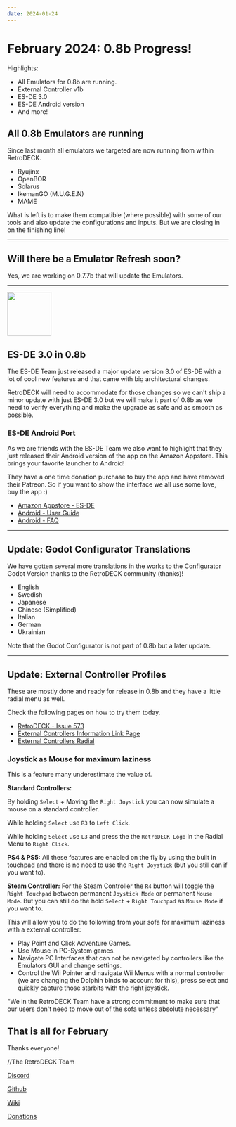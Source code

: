 ```yaml
---
date: 2024-01-24
---
```


# February 2024: 0.8b Progress!

Highlights:

- All Emulators for 0.8b are running.
- External Controller v1b
- ES-DE 3.0
- ES-DE Android version
- And more!


<!-- more -->

## All 0.8b Emulators are running

Since last month all emulators we targeted are now running from within RetroDECK.

- Ryujinx
- OpenBOR
- Solarus
- IkemanGO (M.U.G.E.N)
- MAME

What is left is to make them compatible (where possible) with some of our tools and also update the configurations and inputs. But we are closing in on the finishing line!

---

## Will there be a Emulator Refresh soon?

Yes, we are working on 0.7.7b that will update the Emulators.

---

<img src="../../../es-de-logo.png" width="100">

## ES-DE 3.0 in 0.8b

The ES-DE Team just released a major update version 3.0 of ES-DE with a lot of cool new features and that came with big architectural changes.

RetroDECK will need to accommodate for those changes so we can't ship a minor update with just ES-DE 3.0 but we will make it part of 0.8b as we need to verify everything and make the upgrade as safe and as smooth as possible.

### ES-DE Android Port

As we are friends with the ES-DE Team we also want to highlight that they just released their Android version of the app on the Amazon Appstore. This brings your favorite launcher to Android!

They have a one time donation purchase to buy the app and have removed their Patreon. So if you want to show the interface we all use some love, buy the app :)

- [Amazon Appstore - ES-DE](https://www.amazon.com/dp/B0CVXRHWTT/)
- [Android - User Guide](https://gitlab.com/es-de/emulationstation-de/-/blob/master/ANDROID.md)
- [Android - FAQ](https://gitlab.com/es-de/emulationstation-de/-/blob/master/FAQ-ANDROID.md)


---

## Update: Godot Configurator Translations

We have gotten several more translations in the works to the Configurator Godot Version thanks to the RetroDECK community (thanks)!

- English
- Swedish
- Japanese
- Chinese (Simplified)
- Italian
- German
- Ukrainian

Note that the Godot Configurator is not part of 0.8b but a later update.

---

## Update: External Controller Profiles

These are mostly done and ready for release in 0.8b and they have a little radial menu as well.

Check the following pages on how to try them today.

- [RetroDECK - Issue 573](https://discord.gg/Dz3szYsP8g)
- [External Controllers Information Link Page](https://retrodeck.readthedocs.io/en/latest/wiki_general/retrodeck-input-support/)
- [External Controllers Radial](https://retrodeck.readthedocs.io/en/latest/wiki_controllers/radial-menus/controller-standard-radial/)

### Joystick as Mouse for maximum laziness
This is a feature many underestimate the value of.


**Standard Controllers:**

By holding `Select` + Moving the `Right Joystick` you can now simulate a mouse on a standard controller.

While holding `Select` use  `R3` to  `Left Click`.

While holding `Select` use `L3` and press the the `RetroDECK Logo` in the Radial Menu to `Right Click`.


**PS4 & PS5:**
All these features are enabled on the fly by using the built in touchpad and there is no need to use the `Right Joystick` (but you still can if you want to).

**Steam Controller:**
For the Steam Controller the `R4` button will toggle the `Right Touchpad` between permanent `Joystick Mode` or permanent `Mouse Mode`. But you can still do the hold `Select` + `Right Touchpad`  as `Mouse Mode` if you want to.



This will allow you to do the following from your sofa for maximum laziness with a external controller:

- Play Point and Click Adventure Games.
- Use Mouse in PC-System games.
- Navigate PC Interfaces that can not be navigated by controllers like the Emulators GUI and change settings.
- Control the Wii Pointer and navigate Wii Menus with a normal controller (we are changing the Dolphin binds to account for this), press select and quickly capture those starbits with the right joystick.




"We in the RetroDECK Team have a strong commitment to make sure that our users don't need to move out of the sofa unless absolute necessary"


## That is all for February


Thanks everyone!

//The RetroDECK Team

[Discord](https://discord.gg/Dz3szYsP8g)

[Github](https://github.com/XargonWan/RetroDECK)

[Wiki](https://github.com/XargonWan/RetroDECK/wiki)

[Donations](https://retrodeck.readthedocs.io/en/latest/wiki_about/donations-licenses/)

